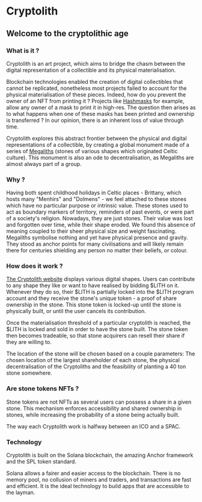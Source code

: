 # Cryptolith

## Welcome to the cryptolithic age

### What is it ?

Cryptolith is an art project, which aims to bridge the chasm between the digital representation of a collectible and its physical materialisation.

Blockchain technologies enabled the creation of digital collectibles that cannot be replicated, nonetheless most projects failed to account for the physical materialisation of these pieces. Indeed, how do you prevent the owner of an NFT from printing it ? Projects like [Hashmasks](thehashmasks.com) for example, allow any owner of a mask to print it in high-res.
The question then arises as to what happens when one of these masks has been printed and ownership is transferred ? In our opinion, there is an inherent loss of value through time.

Cryptolith explores this abstract frontier between the physical and digital representations of a collectible, by creating
a global monument made of a series of [Megaliths](https://en.wikipedia.org/wiki/Megalith) (stones of various shapes which originated Celtic culture).
This monument is also an ode to decentralisation, as Megaliths are almost always part of a group.

### Why ?

Having both spent childhood holidays in Celtic places - Brittany, which hosts many "Menhirs" and "Dolmens" - we feel attached to these stones which have no particular purpose or intrinsic value.
These stones used to act as boundary markers of territory, reminders of past events, or were part of a society's religion.
Nowadays, they are just stones. Their value was lost and forgotten over time, while their shape eroded.
We found this absence of meaning coupled to their sheer physical size and weight fascinating.
Megaliths symbolise nothing and yet have physical presence and gravity. They stood as anchor points for many civilisations and will likely remain there for centuries shielding any person no matter their beliefs, or colour.

### How does it work ?

[The Cryptolith website](cryptolith.io) displays various digital shapes.
Users can contribute to any shape they like or want to have realised by bidding $LITH on it.
Whenever they do so, their $LITH is partially locked into the $LITH program account and they receive the stone's unique token - a proof of share ownership in the stone.
This stone token is locked-up until the stone is physically built, or until the user cancels its contribution.

Once the materialisation threshold of a particular cryptolith is reached, the $LITH is locked and sold in order to have the stone built. The stone token then becomes tradeable, so that stone acquirers can resell their share if they are willing to.

The location of the stone will be chosen based on a couple parameters: The chosen location of the largest shareholder of each stone, the physical decentralisation of the Cryptoliths and the feasibility of planting a 40 ton stone somewhere.

### Are stone tokens NFTs ?

Stone tokens are not NFTs as several users can possess a share in a given stone.
This mechanism enforces accessibility and shared ownership in stones, while increasing the probability of a stone being actually built.

The way each Cryptolith work is halfway between an ICO and a SPAC.

### Technology

Cryptolith is built on the Solana blockchain, the amazing Anchor framework and the SPL token standard.

Solana allows a fairer and easier access to the blockchain. There is no memory pool, no collusion of miners and traders, and transactions are fast and efficient.
It is the ideal technology to build apps that are accessible to the layman.
